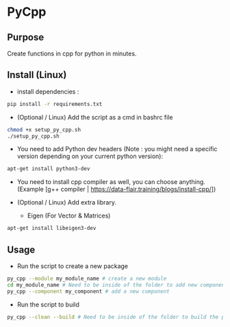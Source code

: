 # PyCpp

## Purpose

Create functions in cpp for python in minutes.

## Install (Linux)

- install dependencies :

```sh
pip install -r requirements.txt
```

- (Optional / Linux) Add the script as a cmd in bashrc file

```sh
chmod +x setup_py_cpp.sh
./setup_py_cpp.sh
```

- You need to add Python dev headers (Note : you might need a specific version depending on your current python version):
```sh
apt-get install python3-dev
```

- You need to install cpp compiler as well, you can choose anything. (Example [g++ compiler | https://data-flair.training/blogs/install-cpp/])

- (Optional / Linux) Add extra library.
  - Eigen (For Vector & Matrices)
```sh
apt-get install libeigen3-dev
```

## Usage

- Run the script to create a new package

```sh
py_cpp --module my_module_name # create a new module
cd my_module_name # Need to be inside of the folder to add new component.
py_cpp --component my_component # add a new component
```

- Run the script to build

```sh
py_cpp --clean --build # Need to be inside of the folder to build the package.
```
